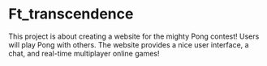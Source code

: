 # Ft_transcendence
This project is about creating a website for the mighty Pong contest! Users will play Pong with others. The website provides a nice user interface, a chat, and real-time multiplayer online games!
